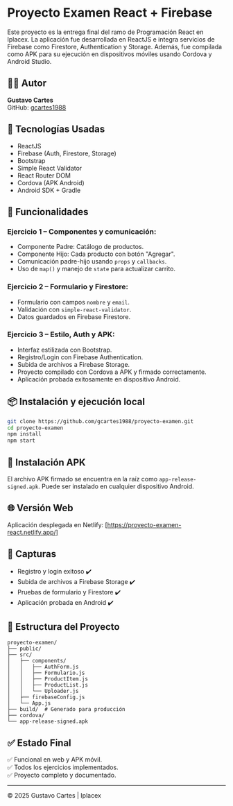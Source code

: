 
# Proyecto Examen React + Firebase

Este proyecto es la entrega final del ramo de Programación React en Iplacex. La aplicación fue desarrollada en ReactJS e integra servicios de Firebase como Firestore, Authentication y Storage. Además, fue compilada como APK para su ejecución en dispositivos móviles usando Cordova y Android Studio.

## 👨‍💻 Autor
**Gustavo Cartes**  
GitHub: [gcartes1988](https://github.com/gcartes1988)

## 🚀 Tecnologías Usadas
- ReactJS
- Firebase (Auth, Firestore, Storage)
- Bootstrap
- Simple React Validator
- React Router DOM
- Cordova (APK Android)
- Android SDK + Gradle

## 🔧 Funcionalidades
### Ejercicio 1 – Componentes y comunicación:
- Componente Padre: Catálogo de productos.
- Componente Hijo: Cada producto con botón "Agregar".
- Comunicación padre-hijo usando `props` y `callbacks`.
- Uso de `map()` y manejo de `state` para actualizar carrito.

### Ejercicio 2 – Formulario y Firestore:
- Formulario con campos `nombre` y `email`.
- Validación con `simple-react-validator`.
- Datos guardados en Firebase Firestore.

### Ejercicio 3 – Estilo, Auth y APK:
- Interfaz estilizada con Bootstrap.
- Registro/Login con Firebase Authentication.
- Subida de archivos a Firebase Storage.
- Proyecto compilado con Cordova a APK y firmado correctamente.
- Aplicación probada exitosamente en dispositivo Android.

## 📦 Instalación y ejecución local

```bash
git clone https://github.com/gcartes1988/proyecto-examen.git
cd proyecto-examen
npm install
npm start
```

## 📲 Instalación APK
El archivo APK firmado se encuentra en la raíz como `app-release-signed.apk`. Puede ser instalado en cualquier dispositivo Android.

## 🌐 Versión Web
Aplicación desplegada en Netlify: [https://proyecto-examen-react.netlify.app/]

## 🧪 Capturas
- Registro y login exitoso ✔️
- Subida de archivos a Firebase Storage ✔️
- Pruebas de formulario y Firestore ✔️
- Aplicación probada en Android ✔️

## 📁 Estructura del Proyecto
```
proyecto-examen/
├── public/
├── src/
│   ├── components/
│   │   ├── AuthForm.js
│   │   ├── Formulario.js
│   │   ├── ProductItem.js
│   │   ├── ProductList.js
│   │   └── Uploader.js
│   ├── firebaseConfig.js
│   └── App.js
├── build/  # Generado para producción
├── cordova/ 
└── app-release-signed.apk
```

## ✅ Estado Final
✅ Funcional en web y APK móvil.  
✅ Todos los ejercicios implementados.  
✅ Proyecto completo y documentado.

---

© 2025 Gustavo Cartes | Iplacex
